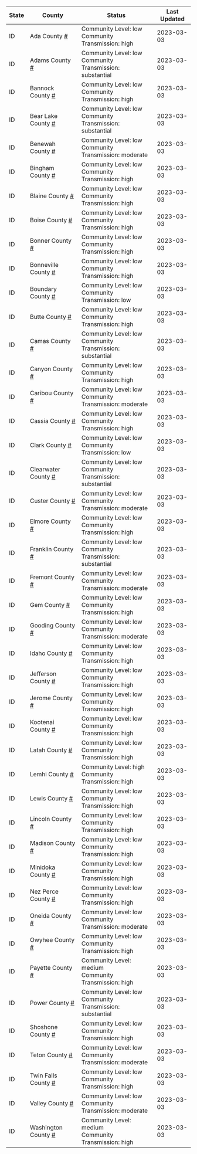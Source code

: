 State | County | Status | Last Updated
--- | --- | --- | --- 
ID | Ada County <a href="#ada_county">#</a> | <a name="ada_county"></a>Community Level: low<br/>Community Transmission: high | 2023-03-03
ID | Adams County <a href="#adams_county">#</a> | <a name="adams_county"></a>Community Level: low<br/>Community Transmission: substantial | 2023-03-03
ID | Bannock County <a href="#bannock_county">#</a> | <a name="bannock_county"></a>Community Level: low<br/>Community Transmission: high | 2023-03-03
ID | Bear Lake County <a href="#bear_lake_county">#</a> | <a name="bear_lake_county"></a>Community Level: low<br/>Community Transmission: substantial | 2023-03-03
ID | Benewah County <a href="#benewah_county">#</a> | <a name="benewah_county"></a>Community Level: low<br/>Community Transmission: moderate | 2023-03-03
ID | Bingham County <a href="#bingham_county">#</a> | <a name="bingham_county"></a>Community Level: low<br/>Community Transmission: high | 2023-03-03
ID | Blaine County <a href="#blaine_county">#</a> | <a name="blaine_county"></a>Community Level: low<br/>Community Transmission: high | 2023-03-03
ID | Boise County <a href="#boise_county">#</a> | <a name="boise_county"></a>Community Level: low<br/>Community Transmission: high | 2023-03-03
ID | Bonner County <a href="#bonner_county">#</a> | <a name="bonner_county"></a>Community Level: low<br/>Community Transmission: high | 2023-03-03
ID | Bonneville County <a href="#bonneville_county">#</a> | <a name="bonneville_county"></a>Community Level: low<br/>Community Transmission: high | 2023-03-03
ID | Boundary County <a href="#boundary_county">#</a> | <a name="boundary_county"></a>Community Level: low<br/>Community Transmission: low | 2023-03-03
ID | Butte County <a href="#butte_county">#</a> | <a name="butte_county"></a>Community Level: low<br/>Community Transmission: high | 2023-03-03
ID | Camas County <a href="#camas_county">#</a> | <a name="camas_county"></a>Community Level: low<br/>Community Transmission: substantial | 2023-03-03
ID | Canyon County <a href="#canyon_county">#</a> | <a name="canyon_county"></a>Community Level: low<br/>Community Transmission: high | 2023-03-03
ID | Caribou County <a href="#caribou_county">#</a> | <a name="caribou_county"></a>Community Level: low<br/>Community Transmission: moderate | 2023-03-03
ID | Cassia County <a href="#cassia_county">#</a> | <a name="cassia_county"></a>Community Level: low<br/>Community Transmission: high | 2023-03-03
ID | Clark County <a href="#clark_county">#</a> | <a name="clark_county"></a>Community Level: low<br/>Community Transmission: low | 2023-03-03
ID | Clearwater County <a href="#clearwater_county">#</a> | <a name="clearwater_county"></a>Community Level: low<br/>Community Transmission: substantial | 2023-03-03
ID | Custer County <a href="#custer_county">#</a> | <a name="custer_county"></a>Community Level: low<br/>Community Transmission: moderate | 2023-03-03
ID | Elmore County <a href="#elmore_county">#</a> | <a name="elmore_county"></a>Community Level: low<br/>Community Transmission: high | 2023-03-03
ID | Franklin County <a href="#franklin_county">#</a> | <a name="franklin_county"></a>Community Level: low<br/>Community Transmission: substantial | 2023-03-03
ID | Fremont County <a href="#fremont_county">#</a> | <a name="fremont_county"></a>Community Level: low<br/>Community Transmission: moderate | 2023-03-03
ID | Gem County <a href="#gem_county">#</a> | <a name="gem_county"></a>Community Level: low<br/>Community Transmission: high | 2023-03-03
ID | Gooding County <a href="#gooding_county">#</a> | <a name="gooding_county"></a>Community Level: low<br/>Community Transmission: moderate | 2023-03-03
ID | Idaho County <a href="#idaho_county">#</a> | <a name="idaho_county"></a>Community Level: low<br/>Community Transmission: high | 2023-03-03
ID | Jefferson County <a href="#jefferson_county">#</a> | <a name="jefferson_county"></a>Community Level: low<br/>Community Transmission: high | 2023-03-03
ID | Jerome County <a href="#jerome_county">#</a> | <a name="jerome_county"></a>Community Level: low<br/>Community Transmission: high | 2023-03-03
ID | Kootenai County <a href="#kootenai_county">#</a> | <a name="kootenai_county"></a>Community Level: low<br/>Community Transmission: high | 2023-03-03
ID | Latah County <a href="#latah_county">#</a> | <a name="latah_county"></a>Community Level: low<br/>Community Transmission: high | 2023-03-03
ID | Lemhi County <a href="#lemhi_county">#</a> | <a name="lemhi_county"></a>Community Level: high<br/>Community Transmission: high | 2023-03-03
ID | Lewis County <a href="#lewis_county">#</a> | <a name="lewis_county"></a>Community Level: low<br/>Community Transmission: high | 2023-03-03
ID | Lincoln County <a href="#lincoln_county">#</a> | <a name="lincoln_county"></a>Community Level: low<br/>Community Transmission: high | 2023-03-03
ID | Madison County <a href="#madison_county">#</a> | <a name="madison_county"></a>Community Level: low<br/>Community Transmission: high | 2023-03-03
ID | Minidoka County <a href="#minidoka_county">#</a> | <a name="minidoka_county"></a>Community Level: low<br/>Community Transmission: high | 2023-03-03
ID | Nez Perce County <a href="#nez_perce_county">#</a> | <a name="nez_perce_county"></a>Community Level: low<br/>Community Transmission: high | 2023-03-03
ID | Oneida County <a href="#oneida_county">#</a> | <a name="oneida_county"></a>Community Level: low<br/>Community Transmission: moderate | 2023-03-03
ID | Owyhee County <a href="#owyhee_county">#</a> | <a name="owyhee_county"></a>Community Level: low<br/>Community Transmission: high | 2023-03-03
ID | Payette County <a href="#payette_county">#</a> | <a name="payette_county"></a>Community Level: medium<br/>Community Transmission: high | 2023-03-03
ID | Power County <a href="#power_county">#</a> | <a name="power_county"></a>Community Level: low<br/>Community Transmission: substantial | 2023-03-03
ID | Shoshone County <a href="#shoshone_county">#</a> | <a name="shoshone_county"></a>Community Level: low<br/>Community Transmission: high | 2023-03-03
ID | Teton County <a href="#teton_county">#</a> | <a name="teton_county"></a>Community Level: low<br/>Community Transmission: moderate | 2023-03-03
ID | Twin Falls County <a href="#twin_falls_county">#</a> | <a name="twin_falls_county"></a>Community Level: low<br/>Community Transmission: high | 2023-03-03
ID | Valley County <a href="#valley_county">#</a> | <a name="valley_county"></a>Community Level: low<br/>Community Transmission: moderate | 2023-03-03
ID | Washington County <a href="#washington_county">#</a> | <a name="washington_county"></a>Community Level: medium<br/>Community Transmission: high | 2023-03-03
